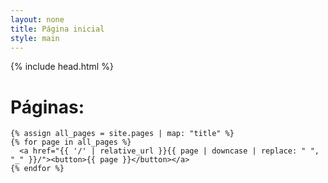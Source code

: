 ```yaml
---
layout: none
title: Página inicial
style: main
---
```


{% include head.html %}
<body>
  <h1>Páginas:</h1>
  <div class="centralizado">
    <!--{% for page in site.data.pages %}
      <a href="{{ '/' | relative_url }}{{ page | downcase | replace: " ", "_" }}/"><button>{{ page }}</button></a>
    {% endfor %}-->

    {% assign all_pages = site.pages | map: "title" %}
    {% for page in all_pages %}
      <a href="{{ '/' | relative_url }}{{ page | downcase | replace: " ", "_" }}/"><button>{{ page }}</button></a>
    {% endfor %}
  </div>
</body>
